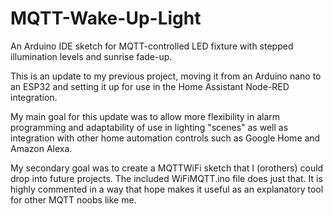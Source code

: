 # MQTT-Wake-Up-Light
An Arduino IDE sketch for MQTT-controlled LED fixture with stepped illumination levels and sunrise fade-up.

This is an update to my previous project, moving it from an Arduino nano to an ESP32 and setting it up for use 
in the Home Assistant Node-RED integration.

My main goal for this update was to allow more flexibility in alarm programming and adaptability of use in lighting
"scenes" as well as integration with other home automation controls such as Google Home and Amazon Alexa.

My secondary goal was to create a MQTTWiFi sketch that I (orothers) could drop into future projects. 
The included WiFiMQTT.ino file does just that.  It is highly commented in a way that hope makes it useful as an
explanatory tool for other MQTT noobs like me.
